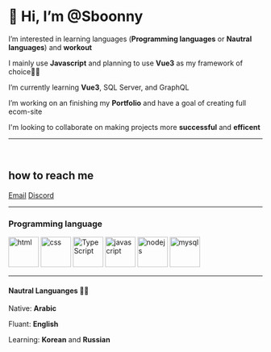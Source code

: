 # 👋 Hi, I’m @Sboonny


 I’m interested in learning languages (**Programming languages** or **Nautral languages**) and **workout**

 I mainly use **Javascript** and planning to use **Vue3** as my framework of choice🐱‍💻

 I’m currently learning **Vue3**, SQL Server, and GraphQL

 I’m working on an finishing my **Portfolio** and have a goal of creating full ecom-site

 I'm looking to collaborate on making projects more **successful** and **efficent** 
 
 ___
<br>


## how to reach me

[Email](muhammedelruby@gmail.com)    [Discord](https://discordapp.com/users/Sboon#0290/ "My Discord")
<!-- https://www.linkedin.com/in/sboonny/ -->

___
### Programming language
<p float="left" margin-left="2px">
<img src="https://cdn-icons-png.flaticon.com/512/1051/1051277.png" width = '60' alt="html">
<img src="https://cdn-icons-png.flaticon.com/512/732/732190.png" width = '60' alt="css">
<img src="https://cdn-icons-png.flaticon.com/512/5968/5968381.png" width = '60' alt="TypeScript">
<img src="https://cdn-icons-png.flaticon.com/512/5968/5968350.png" width = '60' alt="javascript">
<img src="https://cdn-icons-png.flaticon.com/512/919/919825.png" width = '60' alt="nodejs">
<img src="https://cdn-icons-png.flaticon.com/512/919/919836.png" width = '60' alt="mysql">
</p>

___
#### Nautral Languanges 🐱‍👓
Native: **Arabic**

Fluant: **English**

Learning: **Korean** and **Russian**
